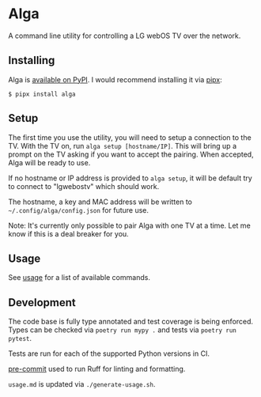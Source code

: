 Alga
====

A command line utility for controlling a LG webOS TV over the network.


Installing
----------

Alga is [available on PyPI](https://pypi.org/project/alga/).
I would recommend installing it via [pipx](https://pipx.pypa.io/stable/):

```shell
$ pipx install alga
```


Setup
-----

The first time you use the utility, you will need to setup a connection to the TV.
With the TV on, run `alga setup [hostname/IP]`.
This will bring up a prompt on the TV asking if you want to accept the pairing.
When accepted, Alga will be ready to use.

If no hostname or IP address is provided to `alga setup`, it will be default try to connect to "lgwebostv" which should work.

The hostname, a key and MAC address will be written to `~/.config/alga/config.json` for future use.

Note: It's currently only possible to pair Alga with one TV at a time.
Let me know if this is a deal breaker for you.


Usage
-----

See [usage](usage.md) for a list of available commands.


Development
-----------

The code base is fully type annotated and test coverage is being enforced.
Types can be checked via `poetry run mypy .` and tests via `poetry run pytest`.

Tests are run for each of the supported Python versions in CI.

[pre-commit](https://pre-commit.com/) used to run Ruff for linting and formatting.

`usage.md` is updated via `./generate-usage.sh`.
